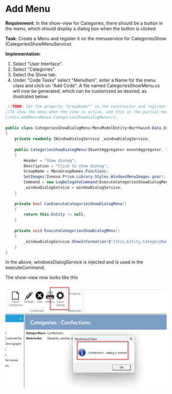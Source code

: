 # Add Menu

**Requirement**: In the show-view for Categories, there should be a button in the menu, which should display a dialog box when the button is clicked

**Task**: Create a Menu and register it on the menuservice for CategoriesShow (CategoriesShowMenuService)

**Implementation**: 

1. Select "User Interface".
2. Select "Categories".
3. Select the Show tab.
4. Under "Code Tasks" select "MenuItem", enter a Name for the menu class and click on "Add Code". 
A file named CategoriesShowMenu.cs will now be generated, which can be customized as desired, as illustrated below.

```cs
 //TODO: Set the property "GroupName"" in the constructor and register the menu in the menuservice.
//To show the menu when the view is active, add this in the partial method 'Initialize' in the showmenuservice: 
//this.AddMenu<Menus.CategoriesShowDialogMenu>();

public class CategoriesShowDialogMenu:MenuModelEntity<Northwind.Data.Entity.CategoriesShow>
{
    private readonly IWindowDialogService _windowDialogService;

    public CategoriesShowDialogMenu(IEventAggregator eventAggregator, IWindowDialogService windowDialogService) :base(eventAggregator)
    {
        Header = "Show dialog";
        Description = "Click to show dialog";
        GroupName = MenuGroupNames.Functions; 
        SetImages(Innova.Prism.Library.Styles.WindowsMenuImages.gear);
        Command = new LogDelegateCommand(ExecuteCategoriesShowDialogMenu, CanExecuteCategoriesShowDialogMenu);
        _windowDialogService = windowDialogService;
    }

    private bool CanExecuteCategoriesShowDialogMenu()
    {
        return this.Entity != null;
    }
     
    private void ExecuteCategoriesShowDialogMenu()
    {
        _windowDialogService.ShowInformation($"{this.Entity.CategoryName} - dialog is clicked.");
    }
}
```

In the above, windowsDialogService is injected and is used in the executeCommand.

The show-view now looks like this

![Alt text](media/add-menubutton.png)